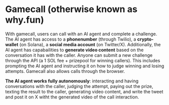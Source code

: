# Gamecall (otherwise known as why.fun)

With gamecall, users can call with an AI agent and complete a challenge. The AI agent has access to a **phonenumber** (through Twilio), a **crypto-wallet** (on Solana), a **social media account** (on Twitter/X). 
Additionally, the AI agent has capabailities to **generate video content** based on the conversation it has with the caller. Anyone can submit a new challenge through the API (a 1 SOL fee + prizepool for winning callers). This includes prompting the AI agent and instructing it on how to judge winning and losing attempts. Gamecall also allows calls through the browser.

**The AI agent works fully autonomously**: interacting and having conversations with the caller, judging the attempt, paying out the prize, texting the result to the caller, generating video content, and write the tweet and post it on X witht the generated video of the call interaction. 



